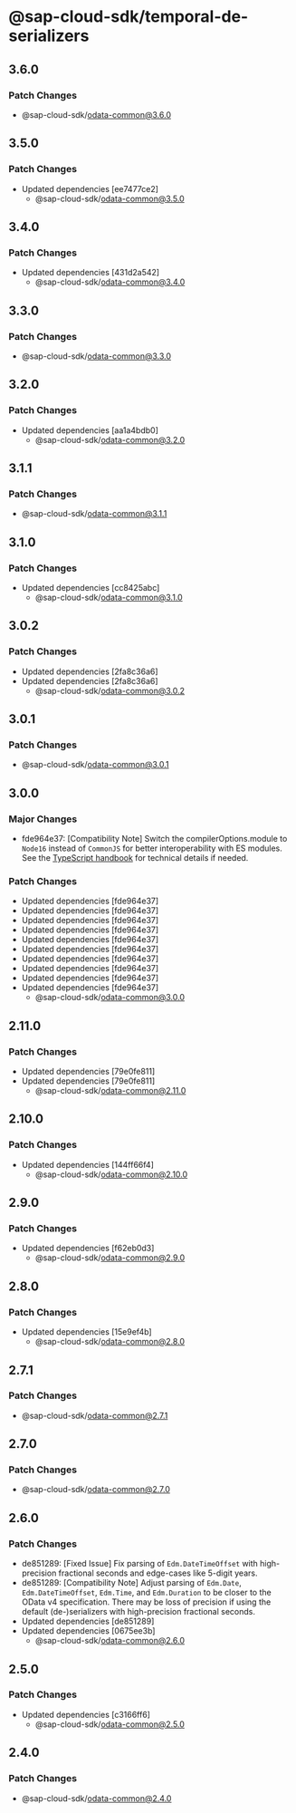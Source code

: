 # @sap-cloud-sdk/temporal-de-serializers

## 3.6.0

### Patch Changes

- @sap-cloud-sdk/odata-common@3.6.0

## 3.5.0

### Patch Changes

- Updated dependencies [ee7477ce2]
  - @sap-cloud-sdk/odata-common@3.5.0

## 3.4.0

### Patch Changes

- Updated dependencies [431d2a542]
  - @sap-cloud-sdk/odata-common@3.4.0

## 3.3.0

### Patch Changes

- @sap-cloud-sdk/odata-common@3.3.0

## 3.2.0

### Patch Changes

- Updated dependencies [aa1a4bdb0]
  - @sap-cloud-sdk/odata-common@3.2.0

## 3.1.1

### Patch Changes

- @sap-cloud-sdk/odata-common@3.1.1

## 3.1.0

### Patch Changes

- Updated dependencies [cc8425abc]
  - @sap-cloud-sdk/odata-common@3.1.0

## 3.0.2

### Patch Changes

- Updated dependencies [2fa8c36a6]
- Updated dependencies [2fa8c36a6]
  - @sap-cloud-sdk/odata-common@3.0.2

## 3.0.1

### Patch Changes

- @sap-cloud-sdk/odata-common@3.0.1

## 3.0.0

### Major Changes

- fde964e37: [Compatibility Note] Switch the compilerOptions.module to `Node16` instead of `CommonJS` for better interoperability with ES modules. See the [TypeScript handbook](https://www.typescriptlang.org/docs/handbook/esm-node.html) for technical details if needed.

### Patch Changes

- Updated dependencies [fde964e37]
- Updated dependencies [fde964e37]
- Updated dependencies [fde964e37]
- Updated dependencies [fde964e37]
- Updated dependencies [fde964e37]
- Updated dependencies [fde964e37]
- Updated dependencies [fde964e37]
- Updated dependencies [fde964e37]
- Updated dependencies [fde964e37]
- Updated dependencies [fde964e37]
  - @sap-cloud-sdk/odata-common@3.0.0

## 2.11.0

### Patch Changes

- Updated dependencies [79e0fe811]
- Updated dependencies [79e0fe811]
  - @sap-cloud-sdk/odata-common@2.11.0

## 2.10.0

### Patch Changes

- Updated dependencies [144ff66f4]
  - @sap-cloud-sdk/odata-common@2.10.0

## 2.9.0

### Patch Changes

- Updated dependencies [f62eb0d3]
  - @sap-cloud-sdk/odata-common@2.9.0

## 2.8.0

### Patch Changes

- Updated dependencies [15e9ef4b]
  - @sap-cloud-sdk/odata-common@2.8.0

## 2.7.1

### Patch Changes

- @sap-cloud-sdk/odata-common@2.7.1

## 2.7.0

### Patch Changes

- @sap-cloud-sdk/odata-common@2.7.0

## 2.6.0

### Patch Changes

- de851289: [Fixed Issue] Fix parsing of `Edm.DateTimeOffset` with high-precision fractional seconds and edge-cases like 5-digit years.
- de851289: [Compatibility Note] Adjust parsing of `Edm.Date`, `Edm.DateTimeOffset`, `Edm.Time`, and `Edm.Duration` to be closer to the OData v4 specification.
  There may be loss of precision if using the default (de-)serializers with high-precision fractional seconds.
- Updated dependencies [de851289]
- Updated dependencies [0675ee3b]
  - @sap-cloud-sdk/odata-common@2.6.0

## 2.5.0

### Patch Changes

- Updated dependencies [c3166ff6]
  - @sap-cloud-sdk/odata-common@2.5.0

## 2.4.0

### Patch Changes

- @sap-cloud-sdk/odata-common@2.4.0
